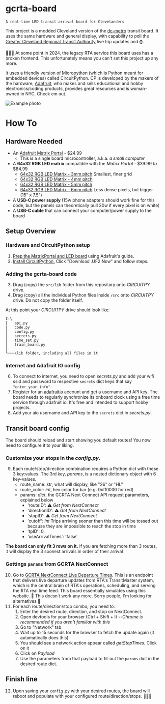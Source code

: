 # gcrta-board 
`A real-time LED transit arrival board for Clevelanders`

This project is a modded Cleveland version of the [dc-metro](https://github.com/metro-sign/dc-metro) transit board.
It uses the same hardware and general display, with capability to poll the [Greater Cleveland Regional Transit Authority](http://www.riderta.com/)
live trip updates and ⌚.

🚨🚨🚨 At some point in 2024, the legacy RTA service this board uses has a broken frontend. This unfortunately means you can't set this project up any more.

It uses a friendly version of Micropython (which is Python meant for
embedded devices) called CircuitPython. CP is developed by the makers of the hardware, [Adafruit](https://www.adafruit.com/), who makes and sells 
educational and hobby electronics/coding products, provides great resources and is woman-owned in NYC. Check em out.

![Example photo](/img/Example1.jpg)

# How To
## Hardware Needed
- An [Adafruit Matrix Portal](https://www.adafruit.com/product/4745) - $24.99
  - This is a single board microcontroller, a.k.a. *a small computer*
- A **64x32 RGB LED matrix** compatible with the _Matrix Portal_ - $39.99 _to_ $84.99
    - [64x32 RGB LED Matrix - 3mm pitch](https://www.adafruit.com/product/2279) Smallest, finer grid
    - [64x32 RGB LED Matrix - 4mm pitch](https://www.adafruit.com/product/2278)
    - [64x32 RGB LED Matrix - 5mm pitch](https://www.adafruit.com/product/2277)
    - [64x32 RGB LED Matrix - 6mm pitch](https://www.adafruit.com/product/2276) Less dense pixels, but bigger (15" x 7.5")
- A **USB-C power supply** (15w phone adapters should work fine for this code, but the panels can theoretically pull 20w if every pixel is on white)
- A **USB-C cable** that can connect your computer/power supply to the board

## Setup Overview
### Hardware and CircuitPython setup

1. [Prep the MatrixPortal and LED board](https://learn.adafruit.com/adafruit-matrixportal-m4/prep-the-matrixportal) using Adafruit's guide.
2. [Install CircuitPython.](https://learn.adafruit.com/adafruit-matrixportal-m4/install-circuitpython) Click "Download .UF2 Now" and follow steps.
### Adding the gcrta-board  code

3. Drag (copy) the `src/lib` folder from this repository onto *CIRCUITPY* drive.
5. Drag (copy) all the individual Python files inside `/src` onto *CIRCUITPY* drive. Do not copy the folder itself.

At this point your *CIRCUITPY* drive should look like:
```
I:\
│   api.py
|   code.py
│   config.py
│   secrets.py
│   time_set.py
│   train_board.py
│
└───\lib folder, including all files in it
```
### Internet and Adafruit IO config

6. To connect to  internet, you need to open *secrets.py* and add your wifi ssid and password to respective `secrets` dict keys that say `"enter_your_info"`.
7. Register for an [adafruitio](https://io.adafruit.com/) account and get a username and API key.
The board needs to regularly synchronize its onboard clock using a free time service through adafruit io. It's free and intended to support hobby projects.
8. Add your aio username and API key to the `secrets` dict in *secrets.py*.

## Transit board config

The board should reload and start showing you default routes! You now need to configure it to your liking. 

### Customize your stops in the *config.py*.  

9. Each route/stop/direction combination requires a Python dict with these 3 key:values. The 3rd key, *params*, is a nested dictionary object with 6 key-values.
    - route_name: *str*, what will display, like "26" or "HL"
    - route_color: *int*, hex color for bar (e.g. 0xff0000 for red)
    - params: *dict*, the GCRTA Next Connect API request parameters, explained below
      - 'routeID': ⚠ *Get from NextConnect*  
      - 'directionID': ⚠ _Get from NextConnect_  
      - 'stopID': ⚠ _Get from NextConnect_  
      - 'cutoff': *int* Trips arriving sooner than this time will be tossed out because they are impossible to reach the stop in time
      - 'tpID': 0,
      - 'useArrivalTimes': 'false'

**The board can only fit 3 rows on it.** If you are fetching more than 3 routes, it will display the 3
soonest arrivals in order of their arrival

### Gettings `params` from GCRTA NextConnect

10. Go to [GCRTA NextConnect Live Departure Times](http://nextconnect.riderta.com/LiveDepartureTimes). This is an endpoint that delivers
live departure updates from RTA's TransitMaster system, which is the central brain of RTA's operations, scheduling, and 
serving the RTA real time feed. This board essentially simulates using this website. 🚨 This doesn't work any more. Sorry people, I'm looking for alternatives 🚨
11. For each route/direction/stop combo, you need to:
    1. Enter the desired route, direction, and stop on NextConnect.
    2. Open devtools for your browser (Ctrl + Shift + I) --*Chrome is recommended if you aren't familiar with this*
    3. Go to "Network" tab
    4. Wait up to 15 seconds for the browser to fetch the update again (it automatically does this)
    5. You should see a network action appear called *getStopTimes*. Click on it
    6. Click on *Payload*
    7. Use the parameters from that payload to fill out the `params` dict in the desired route dict.

## Finish line
12. Upon saving your `config.py` with your desired routes, the board will reboot and populate with your configured route/direction/stops. 🎉🎉🎉
